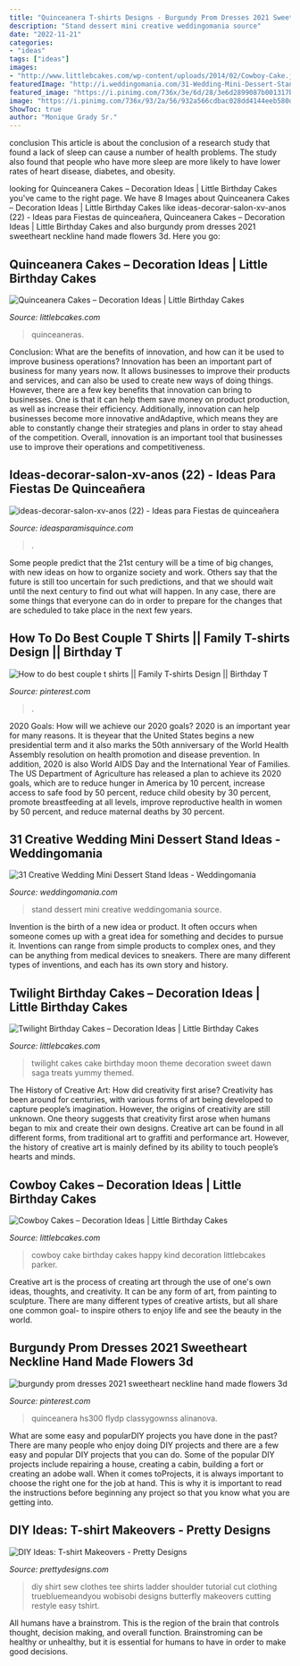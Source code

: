 ```yaml
---
title: "Quinceanera T-shirts Designs - Burgundy Prom Dresses 2021 Sweetheart Neckline Hand Made Flowers 3d"
description: "Stand dessert mini creative weddingomania source"
date: "2022-11-21"
categories:
- "ideas"
tags: ["ideas"]
images:
- "http://www.littlebcakes.com/wp-content/uploads/2014/02/Cowboy-Cake.jpg"
featuredImage: "http://i.weddingomania.com/31-Wedding-Mini-Dessert-Stand-Ideas12.jpg"
featured_image: "https://i.pinimg.com/736x/3e/6d/28/3e6d2899087b001317bea256148e2fdf.jpg"
image: "https://i.pinimg.com/736x/93/2a/56/932a566cdbac028dd4144eeb580dbab4.jpg"
ShowToc: true
author: "Monique Grady Sr."
---
```



conclusion
This article is about the conclusion of a research study that found a lack of sleep can cause a number of health problems. The study also found that people who have more sleep are more likely to have lower rates of heart disease, diabetes, and obesity.

	

		
looking for Quinceanera Cakes – Decoration Ideas | Little Birthday Cakes you've came to the right page. We have 8 Images about Quinceanera Cakes – Decoration Ideas | Little Birthday Cakes like ideas-decorar-salon-xv-anos (22) - Ideas para Fiestas de quinceañera, Quinceanera Cakes – Decoration Ideas | Little Birthday Cakes and also burgundy prom dresses 2021 sweetheart neckline hand made flowers 3d. Here you go:
		
    
## Quinceanera Cakes – Decoration Ideas | Little Birthday Cakes

<img loading=lazy src="https://www.littlebcakes.com/wp-content/uploads/2014/02/Quinceaneras-Cakes-Pictures.jpg" onerror="this.onerror=null;this.src='https://tse2.mm.bing.net/th?id=OIP.wICt8VTBmPy5B8-tTMWGhAHaGh&amp;pid=15.1';" alt="Quinceanera Cakes – Decoration Ideas | Little Birthday Cakes">

_Source: littlebcakes.com_

>quinceaneras. 

	

Conclusion: What are the benefits of innovation, and how can it be used to improve business operations?
Innovation has been an important part of business for many years now. It allows businesses to improve their products and services, and can also be used to create new ways of doing things. However, there are a few key benefits that innovation can bring to businesses. One is that it can help them save money on product production, as well as increase their efficiency. Additionally, innovation can help businesses become more innovative andAdaptive, which means they are able to constantly change their strategies and plans in order to stay ahead of the competition. Overall, innovation is an important tool that businesses use to improve their operations and competitiveness.

    
## Ideas-decorar-salon-xv-anos (22) - Ideas Para Fiestas De Quinceañera

<img loading=lazy src="https://ideasparamisquince.com/wp-content/uploads/2017/10/ideas-decorar-salon-xv-anos-22.jpg" onerror="this.onerror=null;this.src='https://tse3.mm.bing.net/th?id=OIP.MBSpEMnBICRFm43be6XUmQHaNk&amp;pid=15.1';" alt="ideas-decorar-salon-xv-anos (22) - Ideas para Fiestas de quinceañera">

_Source: ideasparamisquince.com_

>. 

	

Some people predict that the 21st century will be a time of big changes, with new ideas on how to organize society and work. Others say that the future is still too uncertain for such predictions, and that we should wait until the next century to find out what will happen. In any case, there are some things that everyone can do in order to prepare for the changes that are scheduled to take place in the next few years.

    
## How To Do Best Couple T Shirts || Family T-shirts Design || Birthday T

<img loading=lazy src="https://i.pinimg.com/736x/93/2a/56/932a566cdbac028dd4144eeb580dbab4.jpg" onerror="this.onerror=null;this.src='https://tse4.mm.bing.net/th?id=OIP.YfgEQ-k3SAweNCt1YLTl4AHaEK&amp;pid=15.1';" alt="How to do best couple t shirts || Family T-shirts Design || Birthday T">

_Source: pinterest.com_

>. 

	

2020 Goals: How will we achieve our 2020 goals?
2020 is an important year for many reasons. It is theyear that the United States begins a new presidential term and it also marks the 50th anniversary of the World Health Assembly resolution on health promotion and disease prevention. In addition, 2020 is also World AIDS Day and the International Year of Families. 
The US Department of Agriculture has released a plan to achieve its 2020 goals, which are to reduce hunger in America by 10 percent, increase access to safe food by 50 percent, reduce child obesity by 30 percent, promote breastfeeding at all levels, improve reproductive health in women by 50 percent, and reduce maternal deaths by 30 percent.

    
## 31 Creative Wedding Mini Dessert Stand Ideas - Weddingomania

<img loading=lazy src="http://i.weddingomania.com/31-Wedding-Mini-Dessert-Stand-Ideas12.jpg" onerror="this.onerror=null;this.src='https://tse1.mm.bing.net/th?id=OIP.SPUlYHZFIRJgflTp2sl5twAAAA&amp;pid=15.1';" alt="31 Creative Wedding Mini Dessert Stand Ideas - Weddingomania">

_Source: weddingomania.com_

>stand dessert mini creative weddingomania source. 

	

Invention is the birth of a new idea or product. It often occurs when someone comes up with a great idea for something and decides to pursue it. Inventions can range from simple products to complex ones, and they can be anything from medical devices to sneakers. There are many different types of inventions, and each has its own story and history.

    
## Twilight Birthday Cakes – Decoration Ideas | Little Birthday Cakes

<img loading=lazy src="http://www.littlebcakes.com/wp-content/uploads/2014/01/Twilight-Cake.jpg" onerror="this.onerror=null;this.src='https://tse4.mm.bing.net/th?id=OIP.GLnlGku0do60_6WTJn9z1QHaKr&amp;pid=15.1';" alt="Twilight Birthday Cakes – Decoration Ideas | Little Birthday Cakes">

_Source: littlebcakes.com_

>twilight cakes cake birthday moon theme decoration sweet dawn saga treats yummy themed. 

	

The History of Creative Art: How did creativity first arise?
Creativity has been around for centuries, with various forms of art being developed to capture people’s imagination. However, the origins of creativity are still unknown. One theory suggests that creativity first arose when humans began to mix and create their own designs. Creative art can be found in all different forms, from traditional art to graffiti and performance art. However, the history of creative art is mainly defined by its ability to touch people’s hearts and minds.

    
## Cowboy Cakes – Decoration Ideas | Little Birthday Cakes

<img loading=lazy src="http://www.littlebcakes.com/wp-content/uploads/2014/02/Cowboy-Cake.jpg" onerror="this.onerror=null;this.src='https://tse1.mm.bing.net/th?id=OIP.xTADRv11sYCvkGf27jbytAHaJ4&amp;pid=15.1';" alt="Cowboy Cakes – Decoration Ideas | Little Birthday Cakes">

_Source: littlebcakes.com_

>cowboy cake birthday cakes happy kind decoration littlebcakes parker. 

	

Creative art is the process of creating art through the use of one's own ideas, thoughts, and creativity. It can be any form of art, from painting to sculpture. There are many different types of creative artists, but all share one common goal- to inspire others to enjoy life and see the beauty in the world.

    
## Burgundy Prom Dresses 2021 Sweetheart Neckline Hand Made Flowers 3d

<img loading=lazy src="https://i.pinimg.com/736x/3e/6d/28/3e6d2899087b001317bea256148e2fdf.jpg" onerror="this.onerror=null;this.src='https://tse2.mm.bing.net/th?id=OIP.uThtI9OJsITV7FOoLr_ylQHaO0&amp;pid=15.1';" alt="burgundy prom dresses 2021 sweetheart neckline hand made flowers 3d">

_Source: pinterest.com_

>quinceanera hs300 flydp classygownss alinanova. 

	

What are some easy and popularDIY projects you have done in the past?
There are many people who enjoy doing DIY projects and there are a few easy and popular DIY projects that you can do. Some of the popular DIY projects include repairing a house, creating a cabin, building a fort or creating an adobe wall. When it comes toProjects, it is always important to choose the right one for the job at hand. This is why it is important to read the instructions before beginning any project so that you know what you are getting into.

    
## DIY Ideas: T-shirt Makeovers - Pretty Designs

<img loading=lazy src="http://www.prettydesigns.com/wp-content/uploads/2014/05/No-Sew-Ladder-T-shirt.jpg" onerror="this.onerror=null;this.src='https://tse4.mm.bing.net/th?id=OIP.4fi5myMBIEwVxrIgahbyxgHaO0&amp;pid=15.1';" alt="DIY Ideas: T-shirt Makeovers - Pretty Designs">

_Source: prettydesigns.com_

>diy shirt sew clothes tee shirts ladder shoulder tutorial cut clothing truebluemeandyou wobisobi designs butterfly makeovers cutting restyle easy tshirt. 

	

All humans have a brainstrom. This is the region of the brain that controls thought, decision making, and overall function. Brainstroming can be healthy or unhealthy, but it is essential for humans to have in order to make good decisions.

